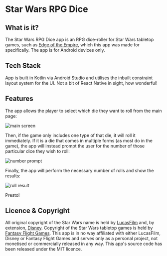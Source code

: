 # Star Wars RPG Dice

## What is it?
The Star Wars RPG Dice app is an RPG dice-roller for Star Wars tabletop games, such as [Edge of the Empire](https://rpggeek.com/rpg/19360/star-wars-edge-empire), 
which this app was made for specifically. The app is for Android devices only.

## Tech Stack
App is built in Kotlin via Android Studio and utilises the inbuilt constraint layout system for the UI. 
Not a bit of React Native in sight, how wonderful!

## Features
The app allows the player to select which die they want to roll from the main page:

![main screen](https://res.cloudinary.com/dtnhdg7eq/image/upload/c_scale,w_200/v1679343919/sw_main_page_mcaw1g.jpg)

Then, if the game only includes one type of that die, it will roll it immediately. If it is a die that comes 
in multiple forms (as most do in the game), the app will instead prompt the user for the number of those 
particular dice they wish to roll:

![number prompt](https://res.cloudinary.com/dtnhdg7eq/image/upload/c_scale,w_200/v1679343919/sw_number_select_eqt7rc.jpg)

Finally, the app will perform the necessary number of rolls and show the results:

![roll result](https://res.cloudinary.com/dtnhdg7eq/image/upload/c_scale,w_200/v1679343919/sw_results_owvmlo.jpg)

Presto!

## Licence & Copyright
All original copyright of the Star Wars name is held by [LucasFilm](https://www.lucasfilm.com/) and, by extension, [Disney](https://www.disney.com/). 
Copyright of the Star Wars tabletop games is held by [Fantasy Flight Games](https://www.fantasyflightgames.com/). This app is in no way affiliated 
with either LucasFilm, Disney or Fantasy Flight Games and serves only as a personal project, not monetised or commercially released in any way. 
This app's source code has been released under the MIT licence.